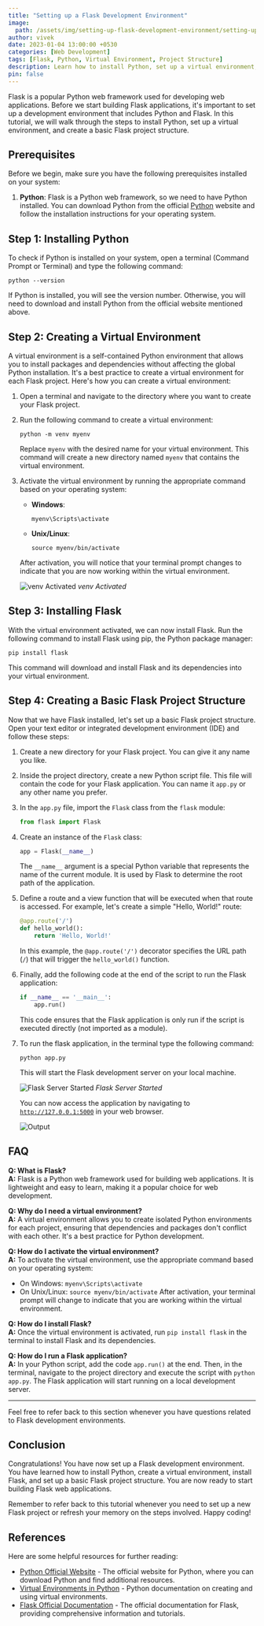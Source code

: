 ```yaml
---
title: "Setting up a Flask Development Environment"
image:
  path: /assets/img/setting-up-flask-development-environment/setting-up-flask-development-environment-p.png
author: vivek
date: 2023-01-04 13:00:00 +0530
categories: [Web Development]
tags: [Flask, Python, Virtual Environment, Project Structure]
description: Learn how to install Python, set up a virtual environment, and create a basic Flask project structure for developing Flask web applications.
pin: false
---
```


Flask is a popular Python web framework used for developing web applications. Before we start building Flask applications, it's important to set up a development environment that includes Python and Flask. In this tutorial, we will walk through the steps to install Python, set up a virtual environment, and create a basic Flask project structure.

## Prerequisites

Before we begin, make sure you have the following prerequisites installed on your system:

1. **Python**: Flask is a Python web framework, so we need to have Python installed. You can download Python from the official [Python](https://www.python.org/about/gettingstarted/) website and follow the installation instructions for your operating system.

## Step 1: Installing Python

To check if Python is installed on your system, open a terminal (Command Prompt or Terminal) and type the following command:

```shell
python --version
```

If Python is installed, you will see the version number. Otherwise, you will need to download and install Python from the official website mentioned above.

## Step 2: Creating a Virtual Environment

A virtual environment is a self-contained Python environment that allows you to install packages and dependencies without affecting the global Python installation. It's a best practice to create a virtual environment for each Flask project. Here's how you can create a virtual environment:

1. Open a terminal and navigate to the directory where you want to create your Flask project.
2. Run the following command to create a virtual environment:

   ```shell
   python -m venv myenv
   ```

   Replace `myenv` with the desired name for your virtual environment. This command will create a new directory named `myenv` that contains the virtual environment.

3. Activate the virtual environment by running the appropriate command based on your operating system:

   - **Windows**:

     ```shell
     myenv\Scripts\activate
     ```

   - **Unix/Linux**:

     ```shell
     source myenv/bin/activate
     ```

   After activation, you will notice that your terminal prompt changes to indicate that you are now working within the virtual environment.

   ![venv Activated](/assets/img/setting-up-flask-development-environment/venv.png)
   _venv Activated_

## Step 3: Installing Flask

With the virtual environment activated, we can now install Flask. Run the following command to install Flask using pip, the Python package manager:

```shell
pip install flask
```

This command will download and install Flask and its dependencies into your virtual environment.

## Step 4: Creating a Basic Flask Project Structure

Now that we have Flask installed, let's set up a basic Flask project structure. Open your text editor or integrated development environment (IDE) and follow these steps:

1. Create a new directory for your Flask project. You can give it any name you like.

2. Inside the project directory, create a new Python script file. This file will contain the code for your Flask application. You can name it `app.py` or any other name you prefer.

3. In the `app.py` file, import the `Flask` class from the `flask` module:

   ```python
   from flask import Flask
   ```

4. Create an instance of the `Flask` class:

   ```python
   app = Flask(__name__)
   ```

   The `__name__` argument is a special Python variable that represents the name of the current module. It is used by Flask to determine the root path of the application.

5. Define a route and a view function that will be executed when that route is accessed. For example, let's create a simple "Hello, World!" route:

   ```python
   @app.route('/')
   def hello_world():
       return 'Hello, World!'
   ```

   In this example, the `@app.route('/')` decorator specifies the URL path (`/`) that will trigger the `hello_world()` function.

6. Finally, add the following code at the end of the script to run the Flask application:

   ```python
   if __name__ == '__main__':
       app.run()
   ```

   This code ensures that the Flask application is only run if the script is executed directly (not imported as a module).

7. To run the flask application, in the terminal type the following command:

   ```shell
   python app.py
   ```

   This will start the Flask development server on your local machine.

   ![Flask Server Started](/assets/img/setting-up-flask-development-environment/console-server-start.png)
   _Flask Server Started_

   You can now access the application by navigating to [`http://127.0.0.1:5000`](http://127.0.0.1:5000) in your web browser.

   ![Output](/assets/img/setting-up-flask-development-environment/browser-op.png)

## FAQ

**Q: What is Flask?**<br>
**A:** Flask is a Python web framework used for building web applications. It is lightweight and easy to learn, making it a popular choice for web development.

**Q: Why do I need a virtual environment?**<br>
**A:** A virtual environment allows you to create isolated Python environments for each project, ensuring that dependencies and packages don't conflict with each other. It's a best practice for Python development.

**Q: How do I activate the virtual environment?**<br>
**A:** To activate the virtual environment, use the appropriate command based on your operating system:

- On Windows: `myenv\Scripts\activate`
- On Unix/Linux: `source myenv/bin/activate`
  After activation, your terminal prompt will change to indicate that you are working within the virtual environment.

**Q: How do I install Flask?**<br>
**A:** Once the virtual environment is activated, run `pip install flask` in the terminal to install Flask and its dependencies.

**Q: How do I run a Flask application?**<br>
**A:** In your Python script, add the code `app.run()` at the end. Then, in the terminal, navigate to the project directory and execute the script with `python app.py`. The Flask application will start running on a local development server.

---

Feel free to refer back to this section whenever you have questions related to Flask development environments.

## Conclusion

Congratulations! You have now set up a Flask development environment. You have learned how to install Python, create a virtual environment, install Flask, and set up a basic Flask project structure. You are now ready to start building Flask web applications.

Remember to refer back to this tutorial whenever you need to set up a new Flask project or refresh your memory on the steps involved. Happy coding!

## References

Here are some helpful resources for further reading:

- [Python Official Website](https://www.python.org) - The official website for Python, where you can download Python and find additional resources.
- [Virtual Environments in Python](https://docs.python.org/3/tutorial/venv.html) - Python documentation on creating and using virtual environments.
- [Flask Official Documentation](https://flask.palletsprojects.com/) - The official documentation for Flask, providing comprehensive information and tutorials.
